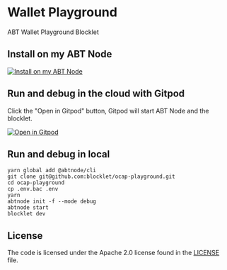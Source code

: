 # Wallet Playground

ABT Wallet Playground Blocklet

## Install on my ABT Node

[![Install on my ABT Node](https://raw.githubusercontent.com/blocklet/development-guide/main/assets/install_on_abtnode.svg)](https://install.arcblock.io/?action=blocklet-install&meta_url=https%3A%2F%2Fgithub.com%2Fblocklet%2Focap-playground%2Freleases%2Fdownload%2F0.8.7%2Fblocklet.json)

## Run and debug in the cloud with Gitpod
Click the "Open in Gitpod" button, Gitpod will start ABT Node and the blocklet.

[![Open in Gitpod](https://gitpod.io/button/open-in-gitpod.svg)](https://gitpod.io/#https://github.com/blocklet/ocap-playground)

## Run and debug in local

```shell
yarn global add @abtnode/cli
git clone git@github.com:blocklet/ocap-playground.git
cd ocap-playground
cp .env.bac .env
yarn
abtnode init -f --mode debug
abtnode start
blocklet dev
```

## License

The code is licensed under the Apache 2.0 license found in the
[LICENSE](LICENSE) file.
